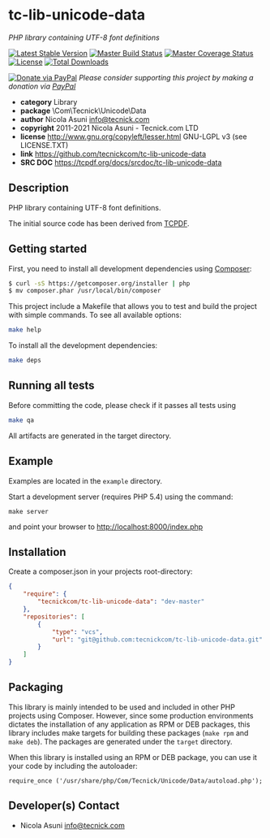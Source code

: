 # tc-lib-unicode-data
*PHP library containing UTF-8 font definitions*

[![Latest Stable Version](https://poser.pugx.org/tecnickcom/tc-lib-unicode-data/version)](https://packagist.org/packages/tecnickcom/tc-lib-unicode-data)
[![Master Build Status](https://secure.travis-ci.org/tecnickcom/tc-lib-unicode-data.png?branch=main)](https://travis-ci.org/tecnickcom/tc-lib-unicode-data?branch=main)
[![Master Coverage Status](https://coveralls.io/repos/tecnickcom/tc-lib-unicode-data/badge.svg?branch=main&service=github)](https://coveralls.io/github/tecnickcom/tc-lib-unicode-data?branch=main)
[![License](https://poser.pugx.org/tecnickcom/tc-lib-unicode-data/license)](https://packagist.org/packages/tecnickcom/tc-lib-unicode-data)
[![Total Downloads](https://poser.pugx.org/tecnickcom/tc-lib-unicode-data/downloads)](https://packagist.org/packages/tecnickcom/tc-lib-unicode-data)

[![Donate via PayPal](https://img.shields.io/badge/donate-paypal-87ceeb.svg)](https://www.paypal.com/cgi-bin/webscr?cmd=_donations&currency_code=GBP&business=paypal@tecnick.com&item_name=donation%20for%20tc-lib-unicode-data%20project)
*Please consider supporting this project by making a donation via [PayPal](https://www.paypal.com/cgi-bin/webscr?cmd=_donations&currency_code=GBP&business=paypal@tecnick.com&item_name=donation%20for%20tc-lib-unicode-data%20project)*

* **category**    Library
* **package**     \Com\Tecnick\Unicode\Data
* **author**      Nicola Asuni <info@tecnick.com>
* **copyright**   2011-2021 Nicola Asuni - Tecnick.com LTD
* **license**     http://www.gnu.org/copyleft/lesser.html GNU-LGPL v3 (see LICENSE.TXT)
* **link**        https://github.com/tecnickcom/tc-lib-unicode-data
* **SRC DOC**     https://tcpdf.org/docs/srcdoc/tc-lib-unicode-data

## Description

PHP library containing UTF-8 font definitions.

The initial source code has been derived from [TCPDF](<http://www.tcpdf.org>).


## Getting started

First, you need to install all development dependencies using [Composer](https://getcomposer.org/):

```bash
$ curl -sS https://getcomposer.org/installer | php
$ mv composer.phar /usr/local/bin/composer
```

This project include a Makefile that allows you to test and build the project with simple commands.
To see all available options:

```bash
make help
```

To install all the development dependencies:

```bash
make deps
```

## Running all tests

Before committing the code, please check if it passes all tests using

```bash
make qa
```

All artifacts are generated in the target directory.


## Example

Examples are located in the `example` directory.

Start a development server (requires PHP 5.4) using the command:

```
make server
```

and point your browser to <http://localhost:8000/index.php>


## Installation

Create a composer.json in your projects root-directory:

```json
{
    "require": {
        "tecnickcom/tc-lib-unicode-data": "dev-master"
    },
    "repositories": [
        {
            "type": "vcs",
            "url": "git@github.com:tecnickcom/tc-lib-unicode-data.git"
        }
    ]
}
```


## Packaging

This library is mainly intended to be used and included in other PHP projects using Composer.
However, since some production environments dictates the installation of any application as RPM or DEB packages,
this library includes make targets for building these packages (`make rpm` and `make deb`).
The packages are generated under the `target` directory.

When this library is installed using an RPM or DEB package, you can use it your code by including the autoloader:
```
require_once ('/usr/share/php/Com/Tecnick/Unicode/Data/autoload.php');
```


## Developer(s) Contact

* Nicola Asuni <info@tecnick.com>
